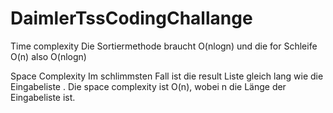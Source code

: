 # DaimlerTssCodingChallange


Time complexity
Die Sortiermethode braucht O(nlogn) und die for Schleife O(n) also O(nlogn)


Space Complexity
Im schlimmsten Fall ist die result Liste gleich lang wie die Eingabeliste . Die space complexity ist O(n), wobei n die Länge der Eingabeliste ist.